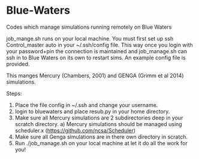 # Blue-Waters
Codes which manage simulations running remotely on Blue Waters

job_mange.sh runs on your local machine.  You must first set up ssh Control_master auto in your ~/.ssh/config file.
This way once you login with your password+pin the connection is maintained and job_manage.sh can ssh in to Blue Waters
on its own to restart sims.  An example config file is provided.

This manges Mercury (Chambers, 2001) and GENGA (Grimm et al 2014) simulations.

Steps:
1) Place the file config in ~/.ssh and change your username.
2) login to bluewaters and place resub.py in your home directory.
3) Make sure all Mercury simulations are 2 subdirectories deep in your scratch directory.
  a) Mercury simulations should be managed using scheduler.x (https://github.com/ncsa/Scheduler)
4) Make sure all Genga simulations are in there own directory in scratch.
5) Run ./job_manage.sh on your local machine at let it do all the work for you!
